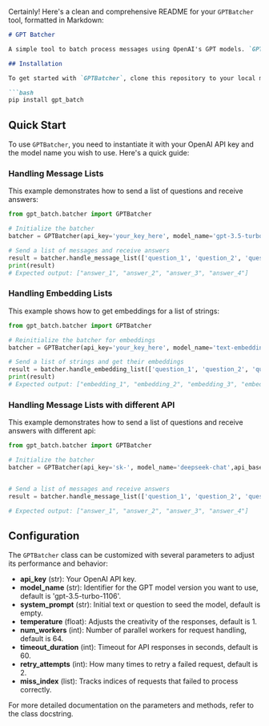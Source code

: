 Certainly! Here's a clean and comprehensive README for your `GPTBatcher` tool, formatted in Markdown:

```markdown
# GPT Batcher

A simple tool to batch process messages using OpenAI's GPT models. `GPTBatcher` allows for efficient handling of multiple requests simultaneously, ensuring quick responses and robust error management.

## Installation

To get started with `GPTBatcher`, clone this repository to your local machine. Navigate to the repository directory and install the required dependencies (if any) by running:

```bash
pip install gpt_batch
```

## Quick Start

To use `GPTBatcher`, you need to instantiate it with your OpenAI API key and the model name you wish to use. Here's a quick guide:

### Handling Message Lists

This example demonstrates how to send a list of questions and receive answers:

```python
from gpt_batch.batcher import GPTBatcher

# Initialize the batcher
batcher = GPTBatcher(api_key='your_key_here', model_name='gpt-3.5-turbo-1106')

# Send a list of messages and receive answers
result = batcher.handle_message_list(['question_1', 'question_2', 'question_3', 'question_4'])
print(result)
# Expected output: ["answer_1", "answer_2", "answer_3", "answer_4"]
```

### Handling Embedding Lists

This example shows how to get embeddings for a list of strings:

```python
from gpt_batch.batcher import GPTBatcher

# Reinitialize the batcher for embeddings
batcher = GPTBatcher(api_key='your_key_here', model_name='text-embedding-3-small')

# Send a list of strings and get their embeddings
result = batcher.handle_embedding_list(['question_1', 'question_2', 'question_3', 'question_4'])
print(result)
# Expected output: ["embedding_1", "embedding_2", "embedding_3", "embedding_4"]
```

### Handling Message Lists with different API

This example demonstrates how to send a list of questions and receive answers with different api:

```python
from gpt_batch.batcher import GPTBatcher

# Initialize the batcher
batcher = GPTBatcher(api_key='sk-', model_name='deepseek-chat',api_base_url="https://api.deepseek.com/v1")


# Send a list of messages and receive answers
result = batcher.handle_message_list(['question_1', 'question_2', 'question_3', 'question_4'])

# Expected output: ["answer_1", "answer_2", "answer_3", "answer_4"]
```
## Configuration

The `GPTBatcher` class can be customized with several parameters to adjust its performance and behavior:

- **api_key** (str): Your OpenAI API key.
- **model_name** (str): Identifier for the GPT model version you want to use, default is 'gpt-3.5-turbo-1106'.
- **system_prompt** (str): Initial text or question to seed the model, default is empty.
- **temperature** (float): Adjusts the creativity of the responses, default is 1.
- **num_workers** (int): Number of parallel workers for request handling, default is 64.
- **timeout_duration** (int): Timeout for API responses in seconds, default is 60.
- **retry_attempts** (int): How many times to retry a failed request, default is 2.
- **miss_index** (list): Tracks indices of requests that failed to process correctly.

For more detailed documentation on the parameters and methods, refer to the class docstring.
